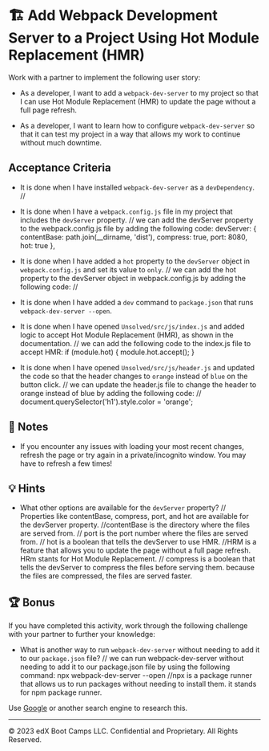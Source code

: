 # 🏗️ Add Webpack Development Server to a Project Using Hot Module Replacement (HMR)

Work with a partner to implement the following user story:

* As a developer, I want to add a `webpack-dev-server` to my project so that I can use Hot Module Replacement (HMR) to update the page without a full page refresh.

* As a developer, I want to learn how to configure `webpack-dev-server` so that it can test my project in a way that allows my work to continue without much downtime.

## Acceptance Criteria

* It is done when I have installed `webpack-dev-server` as a `devDependency`.
//

* It is done when I have a `webpack.config.js` file in my project that includes the `devServer` property.
// we can add the devServer property to the webpack.config.js file by adding the following code: 
devServer: {
    contentBase: path.join(__dirname, 'dist'),
    compress: true,
    port: 8080,
    hot: true
  },

* It is done when I have added a `hot` property to the `devServer` object in `webpack.config.js` and set its value to `only`.
// we can add the hot property to the devServer object in webpack.config.js by adding the following code:
//

* It is done when I have added a `dev` command to `package.json` that runs `webpack-dev-server --open`.

* It is done when I have opened `Unsolved/src/js/index.js` and added logic to accept Hot Module Replacement (HMR), as shown in the documentation.
// we can add the following code to the index.js file to accept HMR: 
if (module.hot) {
    module.hot.accept();
  }

* It is done when I have opened `Unsolved/src/js/header.js` and updated the code so that the header changes to `orange` instead of 
`blue` on the button click. 
// we can update the header.js file to change the header to orange instead of blue by adding the following code:
// document.querySelector('h1').style.color = 'orange';


## 📝 Notes

* If you encounter any issues with loading your most recent changes, refresh the page or try again in a private/incognito window. You may have to refresh a few times!

## 💡 Hints

* What other options are available for the `devServer` property?
// Properties like contentBase, compress, port, and hot are available for the devServer property.
//contentBase is the directory where the files are served from.
// port is the port number where the files are served from.
// hot is a boolean that tells the devServer to use HMR.
//HRM is a feature that allows you to update the page without a full page refresh. HRm stants for Hot Module Replacement.
// compress is a boolean that tells the devServer to compress the files before serving them. because the files are compressed, the files are served faster.

## 🏆 Bonus

If you have completed this activity, work through the following challenge with your partner to further your knowledge:

* What is another way to run `webpack-dev-server` without needing to add it to our `package.json` file?
// we can run webpack-dev-server without needing to add it to our package.json file by using the following command: npx webpack-dev-server --open
//npx is a package runner that allows us to run packages without needing to install them. it stands for npm package runner.

Use [Google](https://www.google.com) or another search engine to research this.

---
© 2023 edX Boot Camps LLC. Confidential and Proprietary. All Rights Reserved.
